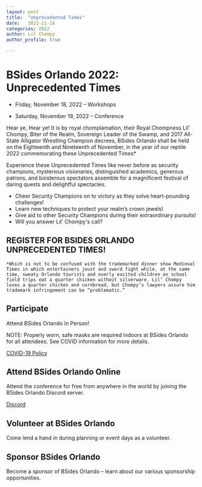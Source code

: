 ```yaml
---
layout: post
title:  "Unprecedented Times"
date:   2022-11-18
categories: 2022
author: Lil Chompy
author_profile: true

---
```

# BSides Orlando 2022: Unprecedented Times

* Friday, November 18, 2022 – Workshops

* Saturday, November 19, 2022 – Conference

Hear ye, Hear ye! It is by royal chomplamation, their Royal Chompness Lil’ Chompy, Biter of the Realm, Sovereign Leader of the Swamp, and 2017 All-State Alligator Wrestling Champion  decrees, BSides Orlando shall be held on the Eighteenth and Nineteenth of November, in the year of our reptile 2022 commemorating these Unprecedented Times*

Experience these Unprecedented Times like never before as security champions, mysterious visionaries, distinguished academics, generous patrons, and boisterous spectators assemble for a magnificent festival of daring quests and delightful spectacles.

* Cheer Security Champions on to victory as they solve heart-pounding challenges!
* Learn new techniques to protect your realm’s crown jewels!
* Give aid to other Security Champions during their extraordinary pursuits!
* Will you answer Lil' Chompy's call?

## REGISTER FOR BSIDES ORLANDO UNPRECEDENTED TIMES!

`*Which is not to be confused with the trademarked dinner show Medieval Times in which entertainers joust and sword fight while, at the same time, sweaty Orlando tourists and overly excited children on school field trips eat a quarter chicken without silverware. Lil’ Chompy loves a quarter chicken and cornbread, but Chompy’s lawyers assure him trademark infringement can be “problematic.”`

## Participate
Attend BSides Orlando In Person!

NOTE: Properly worn, safe masks are required indoors at BSides Orlando for all attendees. See COVID information for more details.

<a href="{{ site.baseurl }}/policies/">COVID-19 Policy</a>

## Attend BSides Orlando Online
Attend the conference for free from anywhere in the world by joining the BSides Orlando Discord server.

<a href="{{ site.baseurl }}/discord/">Discord</a>

## Volunteer at BSides Orlando
Come lend a hand in during planning or event days as a volunteer.

## Sponsor BSides Orlando
Become a sponsor of BSides Orlando – learn about our various sponsorship opportunities.
